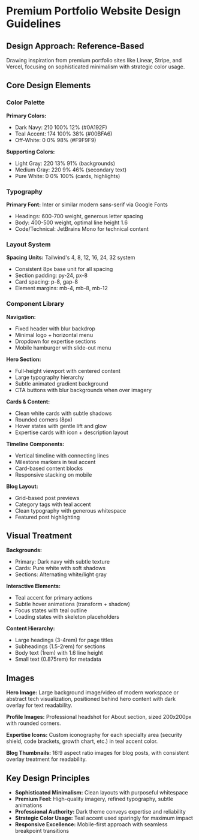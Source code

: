 # Premium Portfolio Website Design Guidelines

## Design Approach: Reference-Based
Drawing inspiration from premium portfolio sites like Linear, Stripe, and Vercel, focusing on sophisticated minimalism with strategic color usage.

## Core Design Elements

### Color Palette
**Primary Colors:**
- Dark Navy: 210 100% 12% (#0A192F)
- Teal Accent: 174 100% 38% (#00BFA6)
- Off-White: 0 0% 98% (#F9F9F9)

**Supporting Colors:**
- Light Gray: 220 13% 91% (backgrounds)
- Medium Gray: 220 9% 46% (secondary text)
- Pure White: 0 0% 100% (cards, highlights)

### Typography
**Primary Font:** Inter or similar modern sans-serif via Google Fonts
- Headings: 600-700 weight, generous letter spacing
- Body: 400-500 weight, optimal line height 1.6
- Code/Technical: JetBrains Mono for technical content

### Layout System
**Spacing Units:** Tailwind's 4, 8, 12, 16, 24, 32 system
- Consistent 8px base unit for all spacing
- Section padding: py-24, px-8
- Card spacing: p-8, gap-8
- Element margins: mb-4, mb-8, mb-12

### Component Library

**Navigation:**
- Fixed header with blur backdrop
- Minimal logo + horizontal menu
- Dropdown for expertise sections
- Mobile hamburger with slide-out menu

**Hero Section:**
- Full-height viewport with centered content
- Large typography hierarchy
- Subtle animated gradient background
- CTA buttons with blur backgrounds when over imagery

**Cards & Content:**
- Clean white cards with subtle shadows
- Rounded corners (8px)
- Hover states with gentle lift and glow
- Expertise cards with icon + description layout

**Timeline Components:**
- Vertical timeline with connecting lines
- Milestone markers in teal accent
- Card-based content blocks
- Responsive stacking on mobile

**Blog Layout:**
- Grid-based post previews
- Category tags with teal accent
- Clean typography with generous whitespace
- Featured post highlighting

## Visual Treatment

**Backgrounds:**
- Primary: Dark navy with subtle texture
- Cards: Pure white with soft shadows
- Sections: Alternating white/light gray

**Interactive Elements:**
- Teal accent for primary actions
- Subtle hover animations (transform + shadow)
- Focus states with teal outline
- Loading states with skeleton placeholders

**Content Hierarchy:**
- Large headings (3-4rem) for page titles
- Subheadings (1.5-2rem) for sections
- Body text (1rem) with 1.6 line height
- Small text (0.875rem) for metadata

## Images
**Hero Image:** Large background image/video of modern workspace or abstract tech visualization, positioned behind hero content with dark overlay for text readability.

**Profile Images:** Professional headshot for About section, sized 200x200px with rounded corners.

**Expertise Icons:** Custom iconography for each specialty area (security shield, code brackets, growth chart, etc.) in teal accent color.

**Blog Thumbnails:** 16:9 aspect ratio images for blog posts, with consistent overlay treatment for readability.

## Key Design Principles
- **Sophisticated Minimalism:** Clean layouts with purposeful whitespace
- **Premium Feel:** High-quality imagery, refined typography, subtle animations
- **Professional Authority:** Dark theme conveys expertise and reliability
- **Strategic Color Usage:** Teal accent used sparingly for maximum impact
- **Responsive Excellence:** Mobile-first approach with seamless breakpoint transitions